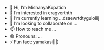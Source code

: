 - 👋 Hi, I’m MishanyaKopatich
- 👀 I’m interested in eragverthth
- 🌱 I’m currently learning ...dsaewrtdtyguioiiij
- 💞️ I’m looking to collaborate on ...
- 📫 How to reach me ...
- 😄 Pronouns: ...
- ⚡ Fun fact: yamakasi|||)
<!---
MishanyaKopatich/MishanyaKopatich is a ✨ special ✨ repository because its `README.md` (this file) appears on your GitHub profile.
You can click the Preview link to take a look at your changes.
